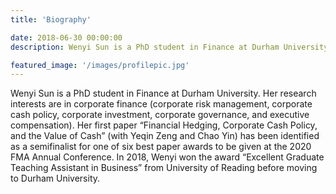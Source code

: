 ```yaml
---
title: 'Biography'

date: 2018-06-30 00:00:00
description: Wenyi Sun is a PhD student in Finance at Durham University. Her research interests are in corporate finance (corporate risk management, corporate cash policy, corporate investment, corporate governance, and executive compensation). Her first paper “Financial Hedging, Corporate Cash Policy, and the Value of Cash” (with Yeqin Zeng and Chao Yin) has been identified as a semifinalist for one of six best paper awards to be given at the 2020 FMA Annual Conference. In 2018, Wenyi won the award “Excellent Graduate Teaching Assistant in Business” from University of Reading before moving to Durham University.

featured_image: '/images/profilepic.jpg'
---
```



Wenyi Sun is a PhD student in Finance at Durham University. Her research interests are in corporate finance (corporate risk management, corporate cash policy, corporate investment, corporate governance, and executive compensation). Her first paper “Financial Hedging, Corporate Cash Policy, and the Value of Cash” (with Yeqin Zeng and Chao Yin) has been identified as a semifinalist for one of six best paper awards to be given at the 2020 FMA Annual Conference. In 2018, Wenyi won the award “Excellent Graduate Teaching Assistant in Business” from University of Reading before moving to Durham University.
